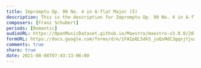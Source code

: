 ```yaml
---
title: Impromptu Op. 90 No. 4 in A-flat Major (5)
description: This is the description for Impromptu Op. 90 No. 4 in A-flat Major by Franz Schubert
composers: [Franz Schubert]
periods: [Romantic]
audioURL: https://OpenMusicDataset.github.io/Maestro/maestro-v3.0.0/2015/MIDI-Unprocessed_R2_D2-19-21-22_mid--AUDIO-from_mp3_19_R2_2015_wav--3.midi
formURL: https://docs.google.com/forms/d/e/1FAIpQLSdkS_juQsMdC3gqxjtjuxoN09PBDSkRHWaK9zJ754PNyUg98g/viewform
comments: true
share: true
date: 2021-08-08T07:43:13-06:00
---
```

